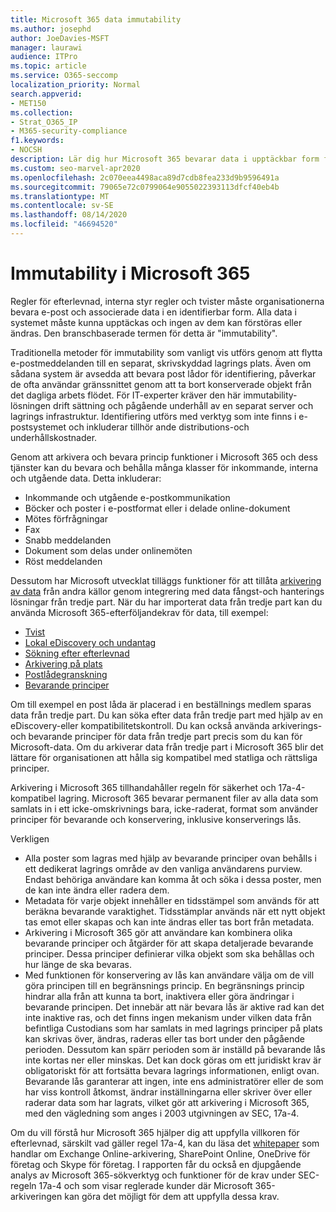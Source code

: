 ```yaml
---
title: Microsoft 365 data immutability
ms.author: josephd
author: JoeDavies-MSFT
manager: laurawi
audience: ITPro
ms.topic: article
ms.service: O365-seccomp
localization_priority: Normal
search.appverid:
- MET150
ms.collection:
- Strat_O365_IP
- M365-security-compliance
f1.keywords:
- NOCSH
description: Lär dig hur Microsoft 365 bevarar data i upptäckbar form för att hantera efterlevnad, interna styr bestämmelser och tvister.
ms.custom: seo-marvel-apr2020
ms.openlocfilehash: 2c070eea4498aca89d7cdb8fea233d9b9596491a
ms.sourcegitcommit: 79065e72c0799064e9055022393113dfcf40eb4b
ms.translationtype: MT
ms.contentlocale: sv-SE
ms.lasthandoff: 08/14/2020
ms.locfileid: "46694520"
---
```

# <a name="immutability-in-microsoft-365"></a>Immutability i Microsoft 365

Regler för efterlevnad, interna styr regler och tvister måste organisationerna bevara e-post och associerade data i en identifierbar form. Alla data i systemet måste kunna upptäckas och ingen av dem kan förstöras eller ändras. Den branschbaserade termen för detta är "immutability".

Traditionella metoder för immutability som vanligt vis utförs genom att flytta e-postmeddelanden till en separat, skrivskyddad lagrings plats. Även om sådana system är avsedda att bevara post lådor för identifiering, påverkar de ofta användar gränssnittet genom att ta bort konserverade objekt från det dagliga arbets flödet. För IT-experter kräver den här immutability-lösningen drift sättning och pågående underhåll av en separat server och lagrings infrastruktur. Identifiering utförs med verktyg som inte finns i e-postsystemet och inkluderar tillhör ande distributions-och underhållskostnader.

Genom att arkivera och bevara princip funktioner i Microsoft 365 och dess tjänster kan du bevara och behålla många klasser för inkommande, interna och utgående data. Detta inkluderar:

- Inkommande och utgående e-postkommunikation
- Böcker och poster i e-postformat eller i delade online-dokument
- Mötes förfrågningar
- Fax
- Snabb meddelanden
- Dokument som delas under onlinemöten
- Röst meddelanden

Dessutom har Microsoft utvecklat tilläggs funktioner för att tillåta [arkivering av data](https://support.office.com/article/Archiving-third-party-data-in-Office-365-0ce338d5-3666-4a18-86ab-c6910ff408cc) från andra källor genom integrering med data fångst-och hanterings lösningar från tredje part. När du har importerat data från tredje part kan du använda Microsoft 365-efterföljandekrav för data, till exempel:

- [Tvist](https://docs.microsoft.com/microsoft-365/compliance/create-a-litigation-hold)
- [Lokal eDiscovery och undantag](https://docs.microsoft.com/microsoft-365/compliance/manage-legal-investigations)
- [Sökning efter efterlevnad](https://docs.microsoft.com/microsoft-365/compliance/search-for-content)
- [Arkivering på plats](https://docs.microsoft.com/microsoft-365/compliance/enable-archive-mailboxes)
- [Postlådegranskning](https://docs.microsoft.com/microsoft-365/compliance/enable-mailbox-auditing)
- [Bevarande principer](https://docs.microsoft.com/microsoft-365/compliance/retention-policies)

Om till exempel en post låda är placerad i en beställnings medlem sparas data från tredje part. Du kan söka efter data från tredje part med hjälp av en eDiscovery-eller kompatibilitetskontroll. Du kan också använda arkiverings-och bevarande principer för data från tredje part precis som du kan för Microsoft-data. Om du arkiverar data från tredje part i Microsoft 365 blir det lättare för organisationen att hålla sig kompatibel med statliga och rättsliga principer.

Arkivering i Microsoft 365 tillhandahåller regeln för säkerhet och 17a-4-kompatibel lagring. Microsoft 365 bevarar permanent filer av alla data som samlats in i ett icke-omskrivnings bara, icke-raderat, format som använder principer för bevarande och konservering, inklusive konserverings lås.

Verkligen

- Alla poster som lagras med hjälp av bevarande principer ovan behålls i ett dedikerat lagrings område av den vanliga användarens purview. Endast behöriga användare kan komma åt och söka i dessa poster, men de kan inte ändra eller radera dem.
- Metadata för varje objekt innehåller en tidsstämpel som används för att beräkna bevarande varaktighet. Tidsstämplar används när ett nytt objekt tas emot eller skapas och kan inte ändras eller tas bort från metadata.
- Arkivering i Microsoft 365 gör att användare kan kombinera olika bevarande principer och åtgärder för att skapa detaljerade bevarande principer. Dessa principer definierar vilka objekt som ska behållas och hur länge de ska bevaras.
- Med funktionen för konservering av lås kan användare välja om de vill göra principen till en begränsnings princip. En begränsnings princip hindrar alla från att kunna ta bort, inaktivera eller göra ändringar i bevarande principen. Det innebär att när bevara lås är aktive rad kan det inte inaktive ras, och det finns ingen mekanism under vilken data från befintliga Custodians som har samlats in med lagrings principer på plats kan skrivas över, ändras, raderas eller tas bort under den pågående perioden. Dessutom kan spärr perioden som är inställd på bevarande lås inte kortas ner eller minskas. Det kan dock göras om ett juridiskt krav är obligatoriskt för att fortsätta bevara lagrings informationen, enligt ovan. Bevarande lås garanterar att ingen, inte ens administratörer eller de som har viss kontroll åtkomst, ändrar inställningarna eller skriver över eller raderar data som har lagrats, vilket gör att arkivering i Microsoft 365, med den vägledning som anges i 2003 utgivningen av SEC, 17a-4.

Om du vill förstå hur Microsoft 365 hjälper dig att uppfylla villkoren för efterlevnad, särskilt vad gäller regel 17a-4, kan du läsa det [whitepaper](https://www.microsoft.com/microsoft-365/blog/wp-content/uploads/2015/11/Microsoft-EOA-White-Paper.pdf) som handlar om Exchange Online-arkivering, SharePoint Online, OneDrive för företag och Skype för företag. I rapporten får du också en djupgående analys av Microsoft 365-sökverktyg och funktioner för de krav under SEC-regeln 17a-4 och som visar reglerade kunder där Microsoft 365-arkiveringen kan göra det möjligt för dem att uppfylla dessa krav.
